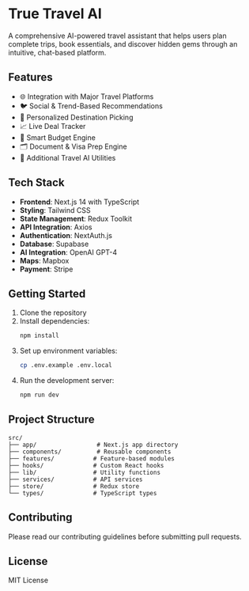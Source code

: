 # True Travel AI

A comprehensive AI-powered travel assistant that helps users plan complete trips, book essentials, and discover hidden gems through an intuitive, chat-based platform.

## Features

- 🌐 Integration with Major Travel Platforms
- 🐦 Social & Trend-Based Recommendations
- 🎯 Personalized Destination Picking
- 📈 Live Deal Tracker
- 🧩 Smart Budget Engine
- 🗂️ Document & Visa Prep Engine
- 🔗 Additional Travel AI Utilities

## Tech Stack

- **Frontend**: Next.js 14 with TypeScript
- **Styling**: Tailwind CSS
- **State Management**: Redux Toolkit
- **API Integration**: Axios
- **Authentication**: NextAuth.js
- **Database**: Supabase
- **AI Integration**: OpenAI GPT-4
- **Maps**: Mapbox
- **Payment**: Stripe

## Getting Started

1. Clone the repository
2. Install dependencies:
   ```bash
   npm install
   ```
3. Set up environment variables:
   ```bash
   cp .env.example .env.local
   ```
4. Run the development server:
   ```bash
   npm run dev
   ```

## Project Structure

```
src/
├── app/                 # Next.js app directory
├── components/          # Reusable components
├── features/           # Feature-based modules
├── hooks/              # Custom React hooks
├── lib/                # Utility functions
├── services/           # API services
├── store/              # Redux store
└── types/              # TypeScript types
```

## Contributing

Please read our contributing guidelines before submitting pull requests.

## License

MIT License 